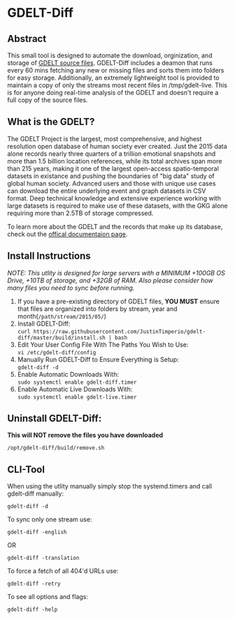 # GDELT-Diff
  
## Abstract
This small tool is designed to automate the download, orginization, and storage of [GDELT source files](https://www.gdeltproject.org/data.html#rawdatafiles). GDELT-Diff includes a deamon that runs every 60 mins fetching any new or missing files and sorts them into folders for easy storage. Additionally, an extremely lightweight tool is provided to maintain a copy of only the streams most recent files in /tmp/gdelt-live. This is for anyone doing real-time analysis of the GDELT and doesn't require a full copy of the source files.

## What is the GDELT?
The GDELT Project is the largest, most comprehensive, and highest resolution open database of human society ever created. Just the 2015 data alone records nearly three quarters of a trillion emotional snapshots and more than 1.5 billion location references, while its total archives span more than 215 years, making it one of the largest open-access spatio-temporal datasets in existance and pushing the boundaries of "big data" study of global human society. Advanced users and those with unique use cases can download the entire underlying event and graph datasets in CSV format. Deep technical knowledge and extensive experience working with large datasets is required to make use of these datasets, with the GKG alone requiring more than 2.5TB of storage compressed.

To learn more about the GDELT and the records that make up its database, check out the [offical documentaion page](https://www.gdeltproject.org/data.html#documentation).
  
## Install Instructions  
_NOTE: This utlity is designed for large servers with a MINIMUM +100GB OS Drive, +10TB of storage, and +32GB of RAM. Also please consider how many files you need to sync before running._  
  
1. If you have a pre-existing directory of GDELT files, **YOU MUST** ensure that files are organized into folders by stream, year and month(`/path/stream/2015/05/`) 
2. Install GDELT-Diff:\
```curl https://raw.githubusercontent.com/JustinTimperio/gdelt-diff/master/build/install.sh | bash```
3. Edit Your User Config File With The Paths You Wish to Use:\
```vi /etc/gdelt-diff/config```
4. Manually Run GDELT-Diff to Ensure Everything is Setup:\
```gdelt-diff -d```
5. Enable Automatic Downloads With:\
```sudo systemctl enable gdelt-diff.timer```
6. Enable Automatic Live Downloads With:\
```sudo systemctl enable gdelt-live.timer```

## Uninstall GDELT-Diff:
**This will NOT remove the files you have downloaded**
```
/opt/gdelt-diff/build/remove.sh
```

## CLI-Tool
When using the utlity manually simply stop the systemd.timers and call gdelt-diff manually:
```
gdelt-diff -d
```

To sync only one stream use:
```
gdelt-diff -english
```
OR
```
gdelt-diff -translation
```

To force a fetch of all 404'd URLs use:
```
gdelt-diff -retry
```

To see all options and flags:
```
gdelt-diff -help
```
